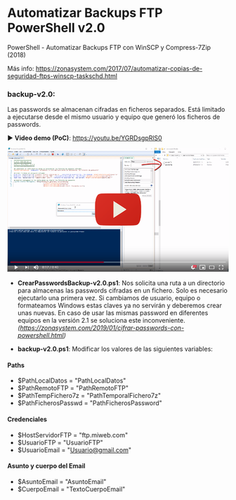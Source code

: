 # Automatizar Backups FTP PowerShell v2.0
PowerShell - Automatizar Backups FTP con WinSCP y Compress-7Zip (2018)

Más info: https://zonasystem.com/2017/07/automatizar-copias-de-seguridad-ftps-winscp-taskschd.html

### backup-v2.0:

Las passwords se almacenan cifradas en ficheros separados. Está limitado a ejecutarse desde el mismo usuario y equipo que generó los ficheros de passwords.

▶ **Video demo (PoC)**: https://youtu.be/YGRDsgpRlS0
<p align="center">
<a href="https://youtu.be/YGRDsgpRlS0" target="_blank"><img src="https://raw.githubusercontent.com/adrianlois/Automatizar-Backups-FTP-PowerShell/master/screenshots/powershell-ftp-cifrado-passwords-backup-v2.0-videodemo.png" 
alt="powershell-ftp-cifrado-passwords-keyfile-backup-v2.1-videodemo" width="650" /></a>
</p>

- **CrearPasswordsBackup-v2.0.ps1**: Nos solicita una ruta a un directorio para almacenas las passwords cifradas en un fichero. Solo es necesario ejecutarlo una primera vez. Si cambiamos de usuario, equipo o formateamos Windows estas claves ya no servirán y deberemos crear unas nuevas. En caso de usar las mismas password en diferentes equipos en la versión 2.1 se soluciona este inconveniente.
*(https://zonasystem.com/2019/01/cifrar-passwords-con-powershell.html)*

- **backup-v2.0.ps1**: Modificar los valores de las siguientes variables:

#### Paths
- $PathLocalDatos = "PathLocalDatos"
- $PathRemotoFTP = "PathRemotoFTP"
- $PathTempFichero7z = "PathTemporalFichero7z"
- $PathFicherosPasswd = "PathFicherosPassword"

#### Credenciales
- $HostServidorFTP = "ftp.miweb.com"
- $UsuarioFTP = "UsuarioFTP"
- $UsuarioEmail = "Usuario@gmail.com" 

#### Asunto y cuerpo del Email
- $AsuntoEmail = "AsuntoEmail"
- $CuerpoEmail = "TextoCuerpoEmail"
